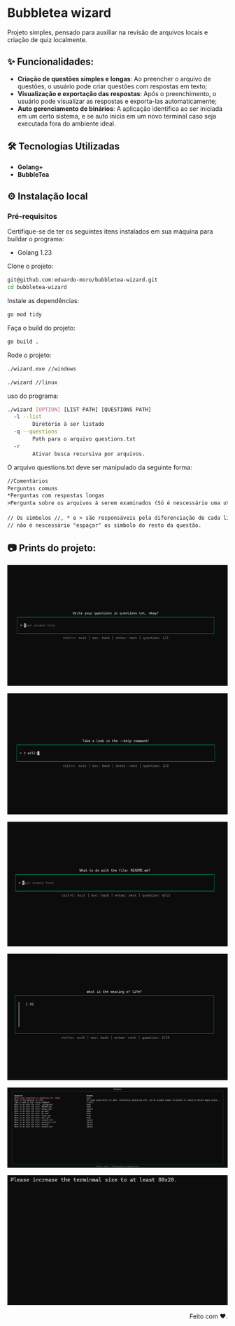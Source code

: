 # Bubbletea wizard

Projeto simples, pensado para auxiliar na revisão de arquivos locais e criação de quiz localmente.

## ✨ Funcionalidades: 

- **Criação de questões simples e longas**: Ao preencher o arquivo de questões, o usuário pode criar questões com respostas em texto;
- **Visualização e exportação das respostas**: Após o preenchimento, o usuário pode visualizar as respostas e exporta-las automaticamente;
- **Auto gerenciamento de binários**: A aplicação identifica ao ser iniciada em um certo sistema, e se auto inicia em um novo terminal caso seja executada fora do ambiente ideal.

## 🛠 Tecnologias Utilizadas

- **Golang+**
- **BubbleTea** 

## ⚙️ Instalação local
### Pré-requisitos
Certifique-se de ter os seguintes itens instalados em sua máquina para buildar o programa:

- Golang 1.23

Clone o projeto: 
```bash
git@github.com:eduardo-moro/bubbletea-wizard.git
cd bubbletea-wizard
```

Instale as dependências: 
```bash
go mod tidy
```

Faça o build do projeto:
```bash
go build .
```

Rode o projeto:
```bash
./wizard.exe //windows
```

```bash
./wizard //linux
```

uso do programa:
```bash
./wizard [OPTION] [LIST PATH] [QUESTIONS PATH]
  -l --list
        Diretório à ser listado
  -q --questions
        Path para o arquivo questions.txt
  -r    
        Ativar busca recursiva por arquivos.
```

O arquivo questions.txt deve ser manipulado da seguinte forma:
```txt
//Comentários
Perguntas comuns
*Perguntas com respostas longas
>Pergunta sobre os arquivos à serem examinados (Só é nescessário uma utilização)

// Os simbolos //, * e > são responsáveis pela diferenciação de cada linha do arquivo.
// não é nescessário "espaçar" os simbolo do resto da questão.
```

## 📷 Prints do projeto:

![primeira questão, tela de terminal com uma entrada no texto no centro, e uma questão no topo indicando para o usuário que deve escrever suas questões no arquivo questions.txt, com uma listagem de comandos abaixo](images/first_question.png)

![segunda questão, tela de terminal com uma entrada no texto no centro, e uma questão no topo indicando para o usuário que deve testar o comando com --help e uma listagem de comandos abaixo](images/second_question.png)

![terceira questão, tela de terminal com uma entrada no texto no centro, e uma questão no topo perguntando ao usuário sobre um dos arquivos que a aplicação listou e uma listagem de comandos abaixo](images/file_question.png)

![questão longa, tela de terminal com uma caixa de texto com 5 linhas no centro, e uma questão no topo perguntando ao usuário qual o sentido da vida, com a resposta 42 e Uma listagem de comandos abaixo](images/long_answer.png)

![tela de terminal com os resultados, tabela com questões à esquerda e suas respostas à direita](images/answer_table.png)


![wrong terminal size](images/wrong_size.png)

<div align="right">
    <span>Feito com ❤️.</span>
</div>
